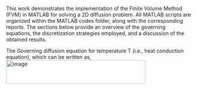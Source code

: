 This work demonstrates the implementation of the Finite Volume Method (FVM) in MATLAB for solving a 2D diffusion problem. All MATLAB scripts are organized within the MATLAB codes folder, along with the corresponding reports. The sections below provide an overview of the governing equations, the discretization strategies employed, and a discussion of the obtained results.

The Governing diffusion equation for temperature T (i.e., heat conduction equation), which can be written as,
                   <img width="380" height="65" alt="image" src="https://github.com/user-attachments/assets/1327695c-669e-4608-b6c0-09e7ac6ac520" />
